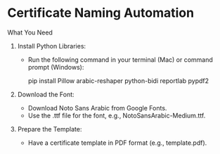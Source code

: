 # Certificate Naming Automation

What You Need

1. Install Python Libraries: 
   - Run the following command in your terminal (Mac) or command prompt (Windows):

       pip install Pillow arabic-reshaper python-bidi reportlab pypdf2
   
3. Download the Font:
   - Download Noto Sans Arabic from Google Fonts.
   - Use the .ttf file for the font, e.g., NotoSansArabic-Medium.ttf.

4. Prepare the Template:
   - Have a certificate template in PDF format (e.g., template.pdf).
